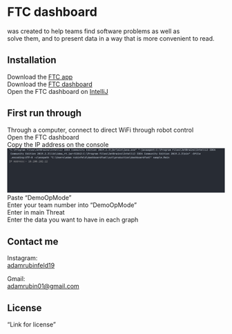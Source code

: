 # FTC dashboard
was created to help teams find software problems as well as  
solve them, and to present data in a way that is more convenient to read.


## Installation
Download the [FTC app]()  
Download the [FTC dashboard]()  
Open the FTC dashboard on [IntelliJ]()  


## First run through
Through a computer, connect to direct WiFi through robot control  
Open the FTC dashboard  
Copy the IP address on the console  
![image1](/images/image1.png)  
Paste “DemoOpMode”  
Enter your team number into “DemoOpMode”  
Enter in main Threat  
Enter the data you want to have in each graph  

## Contact me
Instagram:  
[adamrubinfeld19]()

Gmail:  
[adamrubin01@gmail.com]()


## License
“Link for license”

